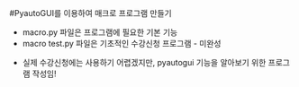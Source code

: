#PyautoGUI를 이용하여 매크로 프로그램 만들기

- macro.py 파일은 프로그램에 필요한 기본 기능
- macro test.py 파일은 기초적인 수강신청 프로그램 - 미완성

* 실제 수강신청에는 사용하기 어렵겠지만, pyautogui 기능을 알아보기 위한 프로그램 작성임!

